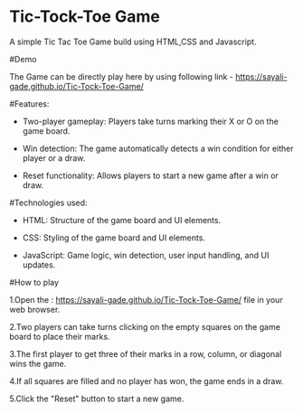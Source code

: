 # Tic-Tock-Toe Game
A simple Tic Tac Toe Game build using HTML,CSS and Javascript.

#Demo

The Game can be directly play here by using following link -
https://sayali-gade.github.io/Tic-Tock-Toe-Game/

#Features: 
 
* Two-player gameplay: Players take turns marking their X or O on the game board.
 
* Win detection: The game automatically detects a win condition for either player or a draw.
 
* Reset functionality: Allows players to start a new game after a win or draw.

#Technologies used: 
 
* HTML: Structure of the game board and UI elements.
 
* CSS: Styling of the game board and UI elements.
 
* JavaScript: Game logic, win detection, user input handling, and UI updates.

#How to play

1.Open the :
https://sayali-gade.github.io/Tic-Tock-Toe-Game/  file in your web browser.
 
2.Two players can take turns clicking on the empty squares on the game board to place their marks.
 
3.The first player to get three of their marks in a row, column, or diagonal wins the game.
 
4.If all squares are filled and no player has won, the game ends in a draw.
 
5.Click the "Reset" button to start a new game.


 
